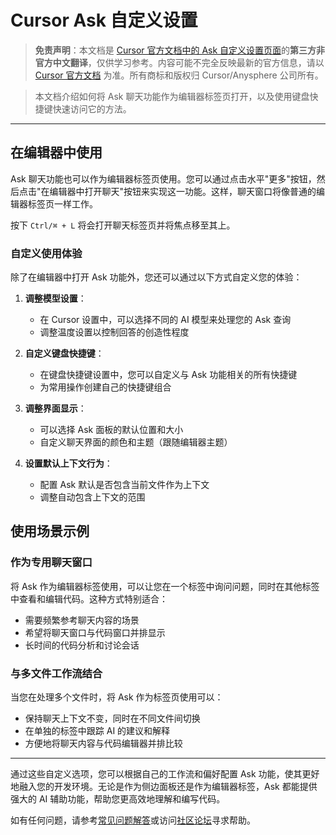 # Cursor Ask 自定义设置

> **免责声明**：本文档是 [Cursor 官方文档中的 Ask 自定义设置页面](https://docs.cursor.com/chat/customize)的**第三方非官方中文翻译**，仅供学习参考。内容可能不完全反映最新的官方信息，请以 [Cursor 官方文档](https://docs.cursor.com) 为准。所有商标和版权归 Cursor/Anysphere 公司所有。

> 本文档介绍如何将 Ask 聊天功能作为编辑器标签页打开，以及使用键盘快捷键快速访问它的方法。

---

## 在编辑器中使用

Ask 聊天功能也可以作为编辑器标签页使用。您可以通过点击水平"更多"按钮，然后点击"在编辑器中打开聊天"按钮来实现这一功能。这样，聊天窗口将像普通的编辑器标签页一样工作。

按下 `Ctrl/⌘ + L` 将会打开聊天标签页并将焦点移至其上。

### 自定义使用体验

除了在编辑器中打开 Ask 功能外，您还可以通过以下方式自定义您的体验：

1. **调整模型设置**：
   - 在 Cursor 设置中，可以选择不同的 AI 模型来处理您的 Ask 查询
   - 调整温度设置以控制回答的创造性程度

2. **自定义键盘快捷键**：
   - 在键盘快捷键设置中，您可以自定义与 Ask 功能相关的所有快捷键
   - 为常用操作创建自己的快捷键组合

3. **调整界面显示**：
   - 可以选择 Ask 面板的默认位置和大小
   - 自定义聊天界面的颜色和主题（跟随编辑器主题）

4. **设置默认上下文行为**：
   - 配置 Ask 默认是否包含当前文件作为上下文
   - 调整自动包含上下文的范围

## 使用场景示例

### 作为专用聊天窗口

将 Ask 作为编辑器标签使用，可以让您在一个标签中询问问题，同时在其他标签中查看和编辑代码。这种方式特别适合：

- 需要频繁参考聊天内容的场景
- 希望将聊天窗口与代码窗口并排显示
- 长时间的代码分析和讨论会话

### 与多文件工作流结合

当您在处理多个文件时，将 Ask 作为标签页使用可以：

- 保持聊天上下文不变，同时在不同文件间切换
- 在单独的标签中跟踪 AI 的建议和解释
- 方便地将聊天内容与代码编辑器并排比较

---

通过这些自定义选项，您可以根据自己的工作流和偏好配置 Ask 功能，使其更好地融入您的开发环境。无论是作为侧边面板还是作为编辑器标签，Ask 都能提供强大的 AI 辅助功能，帮助您更高效地理解和编写代码。

如有任何问题，请参考[常见问题解答](/cursor-faq)或访问[社区论坛](https://forum.cursor.com)寻求帮助。 
